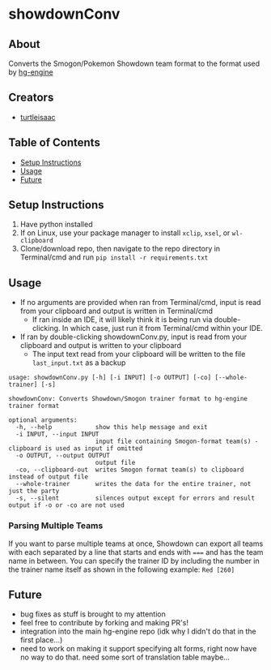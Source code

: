 # showdownConv
## About
Converts the Smogon/Pokemon Showdown team format to the format used by [hg-engine](https://github.com/BluRosie/hg-engine)

 ## Creators
* [turtleisaac](https://github.com/turtleisaac)

## Table of Contents
- [Setup Instructions](#setup-instructions)
- [Usage](#usage)
- [Future](#future)

## Setup Instructions
1. Have python installed
2. If on Linux, use your package manager to install `xclip`, `xsel`, or `wl-clipboard`
3. Clone/download repo, then navigate to the repo directory in Terminal/cmd and run `pip install -r requirements.txt`

## Usage
* If no arguments are provided when ran from Terminal/cmd, input is read from your clipboard and output is written in Terminal/cmd
  * If ran inside an IDE, it will likely think it is being run via double-clicking. In which case, just run it from Terminal/cmd within your IDE.
* If ran by double-clicking showdownConv.py, input is read from your clipboard and output is written to your clipboard
  * The input text read from your clipboard will be written to the file `last_input.txt` as a backup
```
usage: showdownConv.py [-h] [-i INPUT] [-o OUTPUT] [-co] [--whole-trainer] [-s]

showdownConv: Converts Showdown/Smogon trainer format to hg-engine trainer format

optional arguments:
  -h, --help            show this help message and exit
  -i INPUT, --input INPUT
                        input file containing Smogon-format team(s) - clipboard is used as input if omitted
  -o OUTPUT, --output OUTPUT
                        output file
  -co, --clipboard-out  writes Smogon format team(s) to clipboard instead of output file
  --whole-trainer       writes the data for the entire trainer, not just the party
  -s, --silent          silences output except for errors and result output if -o or -co are not used
```

### Parsing Multiple Teams
If you want to parse multiple teams at once, Showdown can export all teams with each separated by a line that starts and ends with `===` and has the team name in between. You can specify the trainer ID by including the number in the trainer name itself as shown in the following example: `Red [260]`

## Future
* bug fixes as stuff is brought to my attention
* feel free to contribute by forking and making PR's!
* integration into the main hg-engine repo (idk why I didn't do that in the first place...)
* need to work on making it support specifying alt forms, right now have no way to do that. need some sort of translation table maybe...
